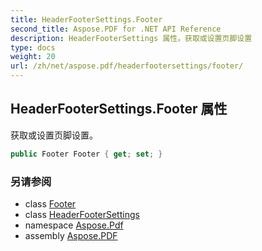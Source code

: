 ```yaml
---
title: HeaderFooterSettings.Footer
second_title: Aspose.PDF for .NET API Reference
description: HeaderFooterSettings 属性。获取或设置页脚设置
type: docs
weight: 20
url: /zh/net/aspose.pdf/headerfootersettings/footer/
---
```

## HeaderFooterSettings.Footer 属性

获取或设置页脚设置。

```csharp
public Footer Footer { get; set; }
```

### 另请参阅

* class [Footer](../../footer/)
* class [HeaderFooterSettings](../)
* namespace [Aspose.Pdf](../../../aspose.pdf/)
* assembly [Aspose.PDF](../../../)
